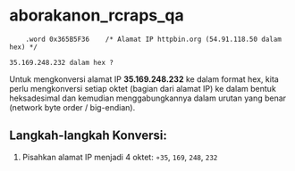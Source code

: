 # aborakanon_rcraps_qa

```text
    .word 0x365B5F36    /* Alamat IP httpbin.org (54.91.118.50 dalam hex) */

35.169.248.232 dalam hex ?
```

Untuk mengkonversi alamat IP **35.169.248.232** ke dalam format hex, kita perlu mengkonversi setiap oktet (bagian dari alamat IP) ke dalam bentuk heksadesimal dan kemudian menggabungkannya dalam urutan yang benar (network byte order / big-endian).

## Langkah-langkah Konversi:
1. Pisahkan alamat IP menjadi 4 oktet:
<span>&#x25E6;</span>`35`, `169`, `248`, `232`

